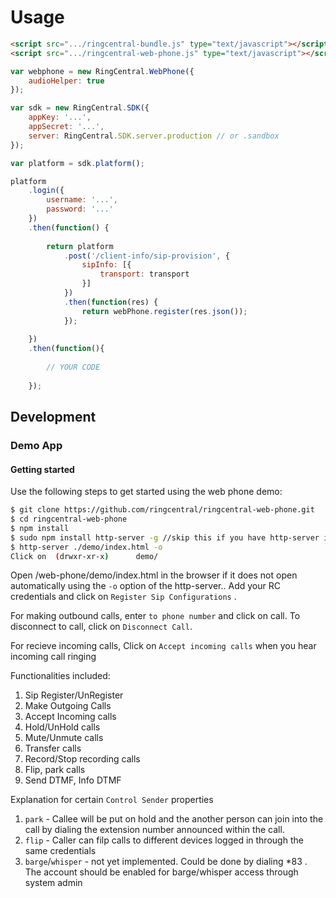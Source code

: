 # Usage

```html
<script src=".../ringcentral-bundle.js" type="text/javascript"></script>
<script src=".../ringcentral-web-phone.js" type="text/javascript"></script>
```

```js
var webphone = new RingCentral.WebPhone({
    audioHelper: true
});

var sdk = new RingCentral.SDK({
    appKey: '...',
    appSecret: '...',
    server: RingCentral.SDK.server.production // or .sandbox
});

var platform = sdk.platform();

platform
    .login({
        username: '...',
        password: '...'
    })
    .then(function() {
    
        return platform
            .post('/client-info/sip-provision', {
                sipInfo: [{
                    transport: transport
                }]
            })
            .then(function(res) {
                return webPhone.register(res.json());
            });
        
    })
    .then(function(){
    
        // YOUR CODE
    
    });
```

## Development

### Demo App

#### Getting started

Use the following steps to get started using the web phone demo:

```sh
$ git clone https://github.com/ringcentral/ringcentral-web-phone.git
$ cd ringcentral-web-phone
$ npm install
$ sudo npm install http-server -g //skip this if you have http-server installed
$ http-server ./demo/index.html -o
Click on  (drwxr-xr-x)		demo/ 
```

Open /web-phone/demo/index.html in the browser if it does not open automatically using the `-o` option of the http-server..
Add your RC credentials and click on `Register Sip Configurations` .

For making outbound calls, enter `to phone number` and click on call. To disconnect to call, click on `Disconnect Call`.

For recieve incoming calls, Click on `Accept incoming calls` when you hear incoming call ringing


Functionalities included:

1. Sip Register/UnRegister
2. Make Outgoing Calls
3. Accept Incoming calls
4. Hold/UnHold calls
5. Mute/Unmute calls
6. Transfer calls
7. Record/Stop recording calls
8. Flip, park calls
9. Send DTMF, Info DTMF 


Explanation for certain `Control Sender` properties
1. `park` - Callee will be put on hold and the another person can join into the call by dialing the extension number announced within the call. 
2. `flip` - Caller can filp calls to different devices logged in through the same credentials
3. `barge`/`whisper` - not yet implemented. Could be done by dialing *83 . The account should be enabled for barge/whisper access through system admin





